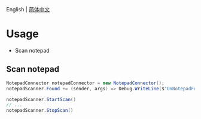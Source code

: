 ﻿English | [简体中文](./README-CN.md)

# Usage
- Scan notepad

## Scan notepad

```c#
NotepadConnector notepadConnector = new NotepadConnector();
notepadScanner.Found += (sender, args) => Debug.WriteLine($"OnNotepadFound {args}");

notepadScanner.StartScan()
// ...
notepadScanner.StopScan()
```